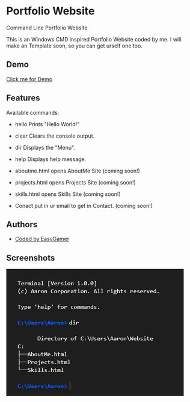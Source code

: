 # Portfolio Website
Command Line Portfolio Website

This is an Windows CMD inspired Portfolio Website coded by me. I will make an Template soon, so you can get urself one too. 




## Demo

[Click me for Demo](https://easygamer699.github.io/CommandLinePortfolio/Website/)



## Features

Available commands:
 
- hello         Prints "Hello World!"
- clear         Clears the console output.
- dir           Displays the "Menu".
- help          Displays help message.
 
- aboutme.html  opens AboutMe Site (coming soon!)
- projects.html opens Projects Site (coming soon!)
- skills.html   opens Skills Site (coming soon!)
 
- Conact        put in ur email to get in Contact. (coming soon!)



## Authors
- [Coded by EasyGamer](https://github.com/EasyGamer699)


## Screenshots

![App Screenshot](https://raw.githubusercontent.com/EasyGamer699/CommandLinePortfolio/refs/heads/main/Pictures/screen.png)

